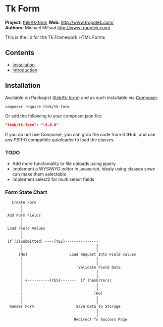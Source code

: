# Tk Form

__Project:__ [ttek/tk-form](http://packagist.org/packages/ttek/tk-form)
__Web:__ <http://www.tropotek.com/>  
__Authors:__ Michael Mifsud <http://www.tropotek.com/>  
  
This is the lib for the Tk Framework HTML Forms

## Contents

- [Installation](#installation)
- [Introduction](#introduction)


## Installation

Available on Packagist ([ttek/tk-form](http://packagist.org/packages/ttek/tk-form))
and as such installable via [Composer](http://getcomposer.org/).

```bash
composer require ttek/tk-form
```

Or add the following to your composer.json file:

```json
"ttek/tk-form": "~8.0.0"
```

If you do not use Composer, you can grab the code from GitHub, and use any
PSR-0 compatible autoloader to load the classes.




### TODO

- Add more functionality to file uploads using jquery
- Implement a WYSIWYG editor in javascript, idealy using classes sowe can make them selectable
- Implement select2 for multi select fields



### Form State Chart

```
   Create Form
       |
       |
 Add Form Fields
       |
       |
 Load Field Values
       |
       |
 if (isSubmitted) ----[YES]---------------
       |                                 |
       |                                 |
      [No]                   Load Request Into Field values
       |                                 |
       |                                 |
       |                         Validate Field Data
       |                                 |
       |                                 |
       | <----------[YES]-------  if (hasErrors)
       |                                 |
       |                                 |
       |                                [No]
       |                                 |
       |                                 |
  Render Form                   Save Data To Storage    
                                         | 
                                         |
                               Redirect To Success Page
  
```




